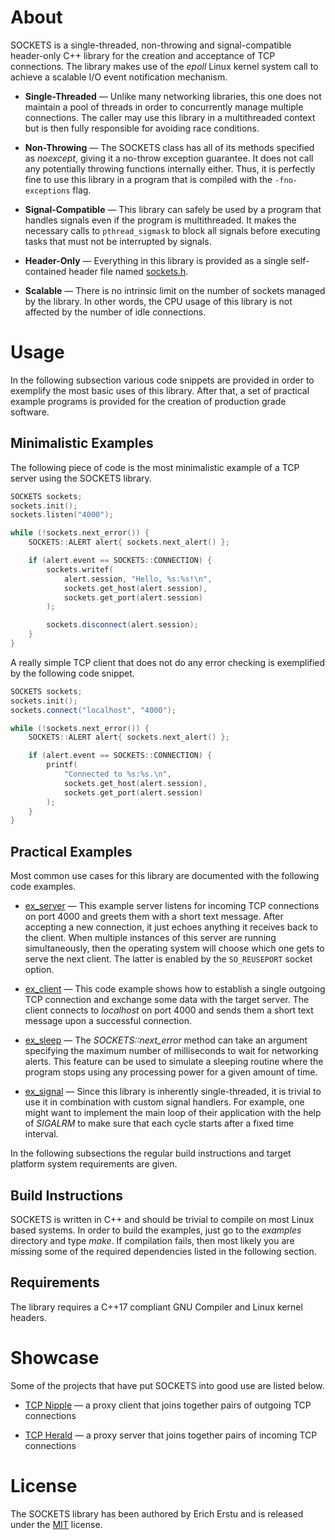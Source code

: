 # About ########################################################################

SOCKETS is a single-threaded, non-throwing and signal-compatible header-only C++
library for the creation and acceptance of TCP connections. The library makes
use of the *epoll* Linux kernel system call to achieve a scalable I/O event
notification mechanism.

* **Single-Threaded** —
  Unlike many networking libraries, this one does not maintain a pool of threads
  in order to concurrently manage multiple connections. The caller may use this
  library in a multithreaded context but is then fully responsible for avoiding
  race conditions.

* **Non-Throwing** —
  The SOCKETS class has all of its methods specified as *noexcept*, giving it a
  no-throw exception guarantee. It does not call any potentially throwing
  functions internally either. Thus, it is perfectly fine to use this library in
  a program that is compiled with the `-fno-exceptions` flag.

* **Signal-Compatible** —
  This library can safely be used by a program that handles signals even if the
  program is multithreaded. It makes the necessary calls to `pthread_sigmask`
  to block all signals before executing tasks that must not be interrupted by
  signals.

* **Header-Only** —
  Everything in this library is provided as a single self-contained header file
  named [sockets.h](sockets.h).

* **Scalable** —
  There is no intrinsic limit on the number of sockets managed by the library.
  In other words, the CPU usage of this library is not affected by the number of
  idle connections.


# Usage ########################################################################

In the following subsection various code snippets are provided in order to
exemplify the most basic uses of this library. After that, a set of practical
example programs is provided for the creation of production grade software.


## Minimalistic Examples #######################################################

The following piece of code is the most minimalistic example of a TCP server
using the SOCKETS library.

```C++
SOCKETS sockets;
sockets.init();
sockets.listen("4000");

while (!sockets.next_error()) {
    SOCKETS::ALERT alert{ sockets.next_alert() };

    if (alert.event == SOCKETS::CONNECTION) {
        sockets.writef(
            alert.session, "Hello, %s:%s!\n",
            sockets.get_host(alert.session),
            sockets.get_port(alert.session)
        );

        sockets.disconnect(alert.session);
    }
}
```

A really simple TCP client that does not do any error checking is exemplified by
the following code snippet.

```C++
SOCKETS sockets;
sockets.init();
sockets.connect("localhost", "4000");

while (!sockets.next_error()) {
    SOCKETS::ALERT alert{ sockets.next_alert() };

    if (alert.event == SOCKETS::CONNECTION) {
        printf(
            "Connected to %s:%s.\n",
            sockets.get_host(alert.session),
            sockets.get_port(alert.session)
        );
    }
}
```


## Practical Examples ##########################################################

Most common use cases for this library are documented with the following code
examples.

* [ex_server](examples/src/ex_server.cpp) —
  This example server listens for incoming TCP connections on port 4000 and
  greets them with a short text message. After accepting a new connection, it
  just echoes anything it receives back to the client. When multiple instances
  of this server are running simultaneously, then the operating system will
  choose which one gets to serve the next client. The latter is enabled by the
  `SO_REUSEPORT` socket option.

* [ex_client](examples/src/ex_client.cpp) —
  This code example shows how to establish a single outgoing TCP connection and
  exchange some data with the target server. The client connects to _localhost_
  on port 4000 and sends them a short text message upon a successful connection.

* [ex_sleep](examples/src/ex_sleep.cpp) —
  The _SOCKETS::next_error_ method can take an argument specifying the maximum
  number of milliseconds to wait for networking alerts. This feature can be used
  to simulate a sleeping routine where the program stops using any processing
  power for a given amount of time.

* [ex_signal](examples/src/ex_signal.cpp) —
  Since this library is inherently single-threaded, it is trivial to use it in
  combination with custom signal handlers. For example, one might want to
  implement the main loop of their application with the help of _SIGALRM_ to
  make sure that each cycle starts after a fixed time interval.

In the following subsections the regular build instructions and target platform
system requirements are given.


## Build Instructions ##########################################################

SOCKETS is written in C++ and should be trivial to compile on most Linux based
systems. In order to build the examples, just go to the _examples_ directory and
type _make_. If compilation fails, then most likely you are missing some of the
required dependencies listed in the following section.


## Requirements ################################################################

The library requires a C++17 compliant GNU Compiler and Linux kernel headers.


# Showcase #####################################################################

Some of the projects that have put SOCKETS into good use are listed below.

* [TCP Nipple](https://github.com/1Hyena/tcpnipple) —
  a proxy client that joins together pairs of outgoing TCP connections

* [TCP Herald](https://github.com/1Hyena/tcpherald) —
  a proxy server that joins together pairs of incoming TCP connections


# License ######################################################################

The SOCKETS library has been authored by Erich Erstu and is released under the
[MIT](LICENSE) license.
